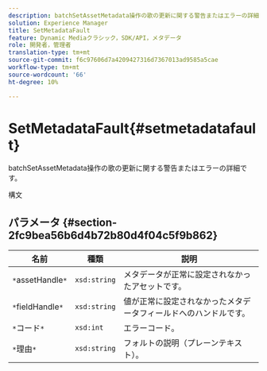 ```yaml
---
description: batchSetAssetMetadata操作の歌の更新に関する警告またはエラーの詳細です。
solution: Experience Manager
title: SetMetadataFault
feature: Dynamic Mediaクラシック，SDK/API，メタデータ
role: 開発者，管理者
translation-type: tm+mt
source-git-commit: f6c97606d7a4209427316d7367013ad9585a5cae
workflow-type: tm+mt
source-wordcount: '66'
ht-degree: 10%

---
```



# SetMetadataFault{#setmetadatafault}

batchSetAssetMetadata操作の歌の更新に関する警告またはエラーの詳細です。

構文

## パラメータ {#section-2fc9bea56b6d4b72b80d4f04c5f9b862}

| 名前 | 種類 | 説明 |
|---|---|---|
| `*`assetHandle`*` | `xsd:string` | メタデータが正常に設定されなかったアセットです。 |
| `*`fieldHandle`*` | `xsd:string` | 値が正常に設定されなかったメタデータフィールドへのハンドルです。 |
| `*`コード`*` | `xsd:int` | エラーコード。 |
| `*`理由`*` | `xsd:string` | フォルトの説明（プレーンテキスト）。 |

